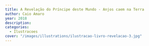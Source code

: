 ```yaml
---
title: A Revelação do Príncipe deste Mundo - Anjos caem na Terra
author: Caio Amaro
year: 2018
description: 
categories:
  - Ilustracoes
cover: "/images/illustrations/ilustracao-livro-revelacao-3.jpg"
---
```



